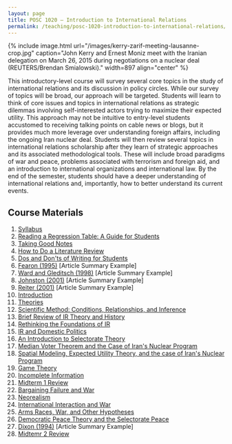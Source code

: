 ```yaml
---
layout: page
title: POSC 1020 – Introduction to International Relations
permalink: /teaching/posc-1020-introduction-to-international-relations/
---
```


{% include image.html url="/images/kerry-zarif-meeting-lausanne-crop.jpg" caption="John Kerry and Ernest Moniz meet with the Iranian delegation on March 26, 2015 during negotiations on a nuclear deal (REUTERS/Brendan Smialowski)." width=897 align="center" %}

This introductory-level course will survey several core topics in the study of international relations and its discussion in policy circles. While our survey of topics will be broad, our approach will be targeted. Students will learn to think of core issues and topics in international relations as strategic dilemmas involving self-interested actors trying to maximize their expected utility. This approach may not be intuitive to entry-level students accustomed to receiving talking points on cable news or blogs, but it provides much more leverage over understanding foreign affairs, including the ongoing Iran nuclear deal. Students will then review several topics in international relations scholarship after they learn of strategic approaches and its associated methodological tools. These will include broad paradigms of war and peace, problems associated with terrorism and foreign aid, and an introduction to international organizations and international law. By the end of the semester, students should have a deeper understanding of international relations and, importantly, how to better understand its current events.

## Course Materials

1. [Syllabus](https://www.dropbox.com/s/8ks6xu4199tunc2/posc1020-fall2015-syllabus.pdf?dl=0")
2. [Reading a Regression Table: A Guide for Students](/blog/2014/08/reading-a-regression-table-a-guide-for-students/)
3. [Taking Good Notes](/blog/2014/09/taking-good-notes/)
4. [How to Do a Literature Review](/blog/2014/11/how-to-do-a-literature-review/)
5. [Dos and Don'ts of Writing for Students](/blog/2015/06/dos-and-donts-of-writing-for-students/)
6. [Fearon (1995)](https://www.dropbox.com/s/hkj58c62z4mt0h6/svm-notes-fearon1995rew.pdf?dl=0) [Article Summary Example]
7. [Ward and Gleditsch (1998)](https://www.dropbox.com/s/2zs0m2upcvuq3vf/svm-notes-wardgleditsch1998dp.pdf?dl=0) [Article Summary Example]
8. [Johnston (2001)](https://www.dropbox.com/s/utnlkkz72zpc4za/svm-notes-johnston2001tii.pdf?dl=0) [Article Summary Example]
9. [Reiter (2001)](https://www.dropbox.com/s/pqayanqab72vtwg/svm-notes-reiter2001wne.pdf?dl=0) [Article Summary Example]
10. [Introduction](https://www.dropbox.com/s/ygocpkkardx11d4/posc1020-lecture-introduction.pdf?dl=0)
11. [Theories](https://www.dropbox.com/s/aiuw0nu8x1cuztt/posc1020-lecture-theories.pdf?dl=0)
12. [Scientific Method: Conditions, Relationships, and Inference](https://www.dropbox.com/s/807igfewh3ktqyi/posc1020-lecture-scientific-method-inference.pdf?dl=0)
13. [Brief Review of IR Theory and History](https://www.dropbox.com/s/y7edvrwjp875jt7/posc1020-lecture-ir-theory-history.pdf?dl=0)
14. [Rethinking the Foundations of IR](https://www.dropbox.com/s/hepz6v960v8ovd7/posc1020-lecture-foundations-ir.pdf?dl=0)
15. [IR and Domestic Politics](https://www.dropbox.com/s/ooctw81lpt638zv/posc1020-lecture-ir-domestic-politics.pdf?dl=0)
16. [An Introduction to Selectorate Theory](https://www.dropbox.com/s/43cohcfnk9oe7x7/posc1020-lecture-selectorate-theory-intro.pdf?dl=0)
17. [Median Voter Theorem and the Case of Iran's Nuclear Program](https://www.dropbox.com/s/rw289zl9gts61y4/posc1020-lecture-mvt-iran.pdf?dl=0)
18. [Spatial Modeling, Expected Utility Theory, and the case of Iran's Nuclear Program](https://www.dropbox.com/s/1spjmyuq0i0zi26/posc1020-lecture-spatial-modeling-eut-iran.pdf?dl=0)
19. [Game Theory](https://www.dropbox.com/s/z2lxe2u0ljk576c/posc1020-lecture-game-theory.pdf?dl=0)
20. [Incomplete Information](https://www.dropbox.com/s/dv8mxgs1g6xy7g3/posc1020-lecture-incomplete-information.pdf?dl=0)
21. [Midterm 1 Review](https://www.dropbox.com/s/tsqtu4apvnl4puz/posc1020-lecture-midterm1-review.pdf?dl=0)
22. [Bargaining Failure and War](https://www.dropbox.com/s/fa2eqz0k8uolhdh/posc1020-lecture-bargaining-failure.pdf?dl=0)
23. [Neorealism](https://www.dropbox.com/s/m4m9jcpw357umy8/posc1020-lecture-neorealism.pdf?dl=0)
24. [International Interaction and War](https://www.dropbox.com/s/pcn5oflm6xjwxvr/posc1020-lecture-ii-war.pdf?dl=0)
25. [Arms Races, War, and Other Hypotheses](https://www.dropbox.com/s/1ehzyw0alrcwyce/posc1020-lecture-arms-races-war.pdf?dl=0)
26. [Democratic Peace Theory and the Selectorate Peace](https://www.dropbox.com/s/7pkqrk2djwb6zoh/posc1020-lecture-selectorate-peace.pdf?dl=0)
27. [Dixon (1994)](https://www.dropbox.com/s/glmsyadgyh04qn1/svm-notes-dixon1994dps.pdf?dl=0) [Article Summary Example]
28. [Midtemr 2 Review](https://www.dropbox.com/s/mg0qj0z1s1iqu94/posc1020-lecture-midterm2-review.pdf?dl=0)
